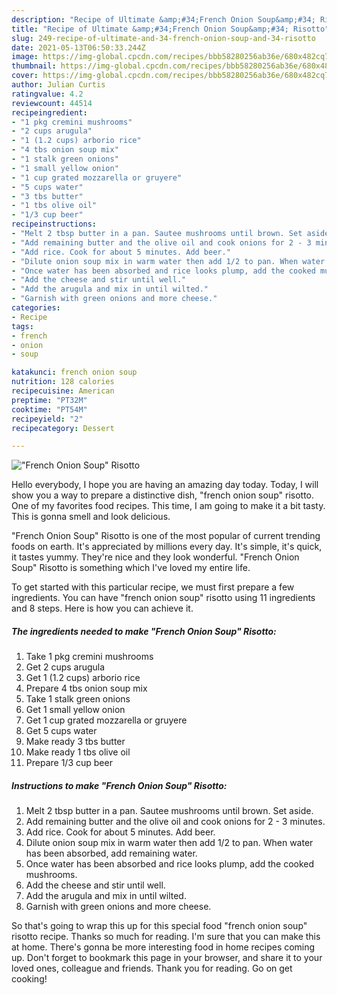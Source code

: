 ```yaml
---
description: "Recipe of Ultimate &amp;#34;French Onion Soup&amp;#34; Risotto"
title: "Recipe of Ultimate &amp;#34;French Onion Soup&amp;#34; Risotto"
slug: 249-recipe-of-ultimate-and-34-french-onion-soup-and-34-risotto
date: 2021-05-13T06:50:33.244Z
image: https://img-global.cpcdn.com/recipes/bbb58280256ab36e/680x482cq70/french-onion-soup-risotto-recipe-main-photo.jpg
thumbnail: https://img-global.cpcdn.com/recipes/bbb58280256ab36e/680x482cq70/french-onion-soup-risotto-recipe-main-photo.jpg
cover: https://img-global.cpcdn.com/recipes/bbb58280256ab36e/680x482cq70/french-onion-soup-risotto-recipe-main-photo.jpg
author: Julian Curtis
ratingvalue: 4.2
reviewcount: 44514
recipeingredient:
- "1 pkg cremini mushrooms"
- "2 cups arugula"
- "1 (1.2 cups) arborio rice"
- "4 tbs onion soup mix"
- "1 stalk green onions"
- "1 small yellow onion"
- "1 cup grated mozzarella or gruyere"
- "5 cups water"
- "3 tbs butter"
- "1 tbs olive oil"
- "1/3 cup beer"
recipeinstructions:
- "Melt 2 tbsp butter in a pan. Sautee mushrooms until brown. Set aside."
- "Add remaining butter and the olive oil and cook onions for 2 - 3 minutes."
- "Add rice. Cook for about 5 minutes. Add beer."
- "Dilute onion soup mix in warm water then add 1/2 to pan. When water has been absorbed, add remaining water."
- "Once water has been absorbed and rice looks plump, add the cooked mushrooms."
- "Add the cheese and stir until well."
- "Add the arugula and mix in until wilted."
- "Garnish with green onions and more cheese."
categories:
- Recipe
tags:
- french
- onion
- soup

katakunci: french onion soup 
nutrition: 128 calories
recipecuisine: American
preptime: "PT32M"
cooktime: "PT54M"
recipeyield: "2"
recipecategory: Dessert

---
```



![&#34;French Onion Soup&#34; Risotto](https://img-global.cpcdn.com/recipes/bbb58280256ab36e/680x482cq70/french-onion-soup-risotto-recipe-main-photo.jpg)

Hello everybody, I hope you are having an amazing day today. Today, I will show you a way to prepare a distinctive dish, &#34;french onion soup&#34; risotto. One of my favorites food recipes. This time, I am going to make it a bit tasty. This is gonna smell and look delicious.



&#34;French Onion Soup&#34; Risotto is one of the most popular of current trending foods on earth. It's appreciated by millions every day. It's simple, it's quick, it tastes yummy. They're nice and they look wonderful. &#34;French Onion Soup&#34; Risotto is something which I've loved my entire life.


To get started with this particular recipe, we must first prepare a few ingredients. You can have &#34;french onion soup&#34; risotto using 11 ingredients and 8 steps. Here is how you can achieve it.

<!--inarticleads1-->

##### The ingredients needed to make &#34;French Onion Soup&#34; Risotto:

1. Take 1 pkg cremini mushrooms
1. Get 2 cups arugula
1. Get 1 (1.2 cups) arborio rice
1. Prepare 4 tbs onion soup mix
1. Take 1 stalk green onions
1. Get 1 small yellow onion
1. Get 1 cup grated mozzarella or gruyere
1. Get 5 cups water
1. Make ready 3 tbs butter
1. Make ready 1 tbs olive oil
1. Prepare 1/3 cup beer




<!--inarticleads2-->

##### Instructions to make &#34;French Onion Soup&#34; Risotto:

1. Melt 2 tbsp butter in a pan. Sautee mushrooms until brown. Set aside.
1. Add remaining butter and the olive oil and cook onions for 2 - 3 minutes.
1. Add rice. Cook for about 5 minutes. Add beer.
1. Dilute onion soup mix in warm water then add 1/2 to pan. When water has been absorbed, add remaining water.
1. Once water has been absorbed and rice looks plump, add the cooked mushrooms.
1. Add the cheese and stir until well.
1. Add the arugula and mix in until wilted.
1. Garnish with green onions and more cheese.




So that's going to wrap this up for this special food &#34;french onion soup&#34; risotto recipe. Thanks so much for reading. I'm sure that you can make this at home. There's gonna be more interesting food in home recipes coming up. Don't forget to bookmark this page in your browser, and share it to your loved ones, colleague and friends. Thank you for reading. Go on get cooking!

